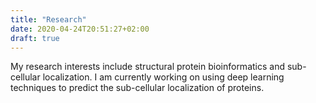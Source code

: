 ```yaml
---
title: "Research"
date: 2020-04-24T20:51:27+02:00
draft: true
---
```


My research interests include structural protein bioinformatics and sub-cellular localization. I am currently working on using deep learning techniques to predict the sub-cellular localization of proteins. 

